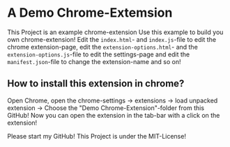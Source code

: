 # A Demo Chrome-Extemsion

This Project is an example chrome-extension
Use this example to build you own chrome-extension!
Edit the `index.html`- and `index.js`-file to edit the chrome extension-page, edit the `extension-options.html`- and the `extension-options.js`-file to edit the settings-page and edit the `manifest.json`-file to change the extension-name and so on!

## How to install this extension in chrome?

Open Chrome, open the chrome-settings -> extensions -> load unpacked extension -> Choose the "Demo Chrome-Extension"-folder from this GitHub!
Now you can open the extension in the tab-bar with a click on the extension!

Please start my GitHub!
This Project is under the MIT-License!